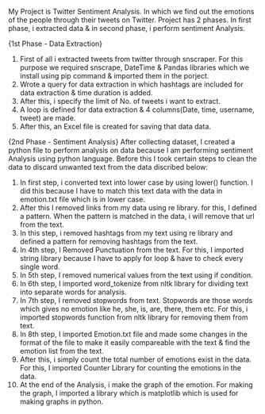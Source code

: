 My Project is Twitter Sentiment Analysis. In which we find out the emotions of the people through their tweets on Twitter.
Project has 2 phases. In first phase, i extracted data & in second phase, i perform sentiment Analysis.

{1st Phase - Data Extraction}
1. First of all i extracted tweets from twitter through snscraper. For this purpose we required snscrape, DateTime & Pandas libraries which we install using pip command
   & imported them in the porject.
2. Wrote a query for data extraction in which hashtags are included for data extraction & time duration is added.
3. After this, i specify the limit of No. of tweets i want to extract.
4. A loop is defined for data extraction & 4 columns(Date, time, username, tweet) are made.
5. After this, an Excel file is created for saving that data data.

{2nd Phase - Sentiment Analysis}
After collecting dataset, I created a python file to perform analysis on data because I am performing sentiment Analysis using python language. Before this I took certain steps to clean the data to discard unwanted text from the data discribed below:
 1. In first step, i converted text into lower case by using lower() function. I did this because I have to match this text data with the data in emotion.txt file which     is in lower case.
 2. After this I removed links from my data using re library. for this, I defined a pattern. When the pattern is matched in the data, i will remove that url from the         text.
 3. In this step, i removed hashtags from my text using re library and defined a pattern for removing hashtags from the text.
 4. In 4th step, I Removed Punctuation from the text. For this, I imported string library because I have to apply for loop & have to check every single word.
 5. In 5th step, I removed numerical values from the text using if condition.
 6. In 6th step, I imported word_tokenize from nltk library for dividing text into separate words for analysis.
 7. In 7th step, I removed stopwords from text. Stopwords are those words which gives no emotion like he, she, is, are, there, them etc. For this, i imported stopwords       function from nltk library for removing them from text.
 8. In 8th step, I imported Emotion.txt file and made some changes in the format of the file to make it easily compareable with the text & find the emotion list from the     text.
 9. After this, i simply count the total number of emotions exist in the data. For this, I imported Counter Library for counting the emotions in the data.
 10. At the end of the Analysis, i make the graph of the emotion. For making the graph, I imported a library which is matplotlib which is used for making graphs in           python.
